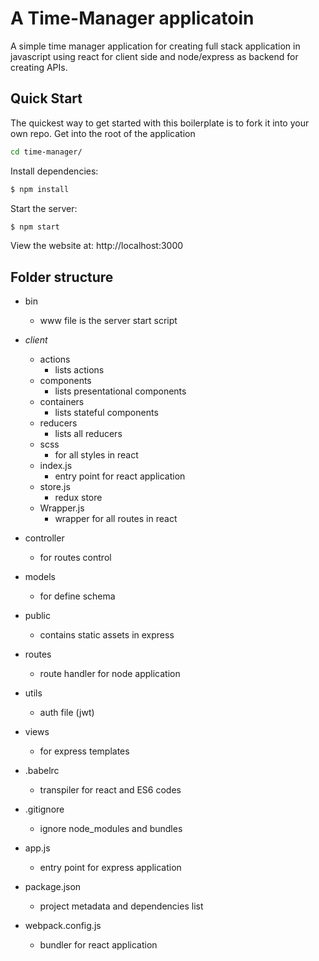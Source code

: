 # A Time-Manager applicatoin
A simple time manager application for creating full stack application in javascript using react for client side and node/express as backend for creating APIs. 

## Quick Start

  The quickest way to get started with this boilerplate is to fork it into your own repo.
  Get into the root of the application

```zsh
cd time-manager/
```

  Install dependencies:

```zsh
$ npm install
```

  Start the server:

```bash
$ npm start
```

  View the website at: http://localhost:3000

## Folder structure
- bin
  - www file is the server start script 
- *client*
    - actions
      - lists actions
    - components
      - lists presentational components
    - containers
      - lists stateful components
    - reducers
      - lists all reducers
    - scss
      - for all styles in react
    - index.js
      - entry point for react application
    - store.js
      - redux store
    - Wrapper.js
      - wrapper for all routes in react
      
- controller
    - for routes control
    
- models
    - for define schema

- public
    - contains static assets in express

- routes
    - route handler for node application
    
- utils
    - auth file (jwt)

- views
    - for express templates

- .babelrc
    - transpiler for react and ES6 codes

- .gitignore
    - ignore node_modules and bundles
  
- app.js
    - entry point for express application

- package.json
    - project metadata and dependencies list

- webpack.config.js
    - bundler for react application
  
